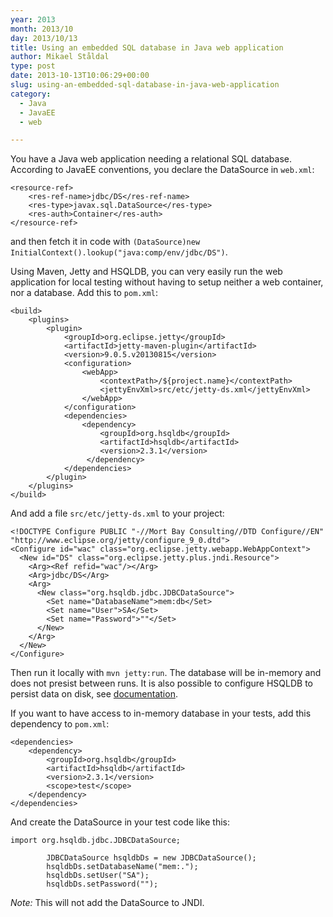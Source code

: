 ```yaml
---
year: 2013
month: 2013/10
day: 2013/10/13
title: Using an embedded SQL database in Java web application
author: Mikael Ståldal
type: post
date: 2013-10-13T10:06:29+00:00
slug: using-an-embedded-sql-database-in-java-web-application
category:
  - Java
  - JavaEE
  - web

---
```

You have a Java web application needing a relational SQL database. According to JavaEE conventions, you declare the DataSource in `web.xml`:

```
<resource-ref>
    <res-ref-name>jdbc/DS</res-ref-name>
    <res-type>javax.sql.DataSource</res-type>
    <res-auth>Container</res-auth>
</resource-ref>

```

and then fetch it in code with `(DataSource)new InitialContext().lookup("java:comp/env/jdbc/DS")`.

Using Maven, Jetty and HSQLDB, you can very easily run the web application for local testing without having to setup neither a web container, nor a database. Add this to `pom.xml`:

```
<build>
    <plugins>
        <plugin>
            <groupId>org.eclipse.jetty</groupId>
            <artifactId>jetty-maven-plugin</artifactId>
            <version>9.0.5.v20130815</version>
            <configuration>
                <webApp>
                    <contextPath>/${project.name}</contextPath>
                    <jettyEnvXml>src/etc/jetty-ds.xml</jettyEnvXml>
                </webApp>
            </configuration>
            <dependencies>
                <dependency>
                    <groupId>org.hsqldb</groupId>
                    <artifactId>hsqldb</artifactId>
                    <version>2.3.1</version>
                 </dependency>
            </dependencies>
        </plugin>
    </plugins>
</build>

```

And add a file `src/etc/jetty-ds.xml` to your project:

```
<!DOCTYPE Configure PUBLIC "-//Mort Bay Consulting//DTD Configure//EN" "http://www.eclipse.org/jetty/configure_9_0.dtd">
<Configure id="wac" class="org.eclipse.jetty.webapp.WebAppContext">
  <New id="DS" class="org.eclipse.jetty.plus.jndi.Resource">
    <Arg><Ref refid="wac"/></Arg>
    <Arg>jdbc/DS</Arg>
    <Arg>
      <New class="org.hsqldb.jdbc.JDBCDataSource">
        <Set name="DatabaseName">mem:db</Set>
        <Set name="User">SA</Set>
        <Set name="Password">""</Set>
      </New>
    </Arg>
  </New>
</Configure>

```

Then run it locally with `mvn jetty:run`. The database will be in-memory and does not presist between runs. It is also possible to configure HSQLDB to persist data on disk, see [documentation][1].

If you want to have access to in-memory database in your tests, add this dependency to `pom.xml`:

```
<dependencies>
    <dependency>
        <groupId>org.hsqldb</groupId>
        <artifactId>hsqldb</artifactId>
        <version>2.3.1</version>
        <scope>test</scope>
    </dependency>
</dependencies>

```

And create the DataSource in your test code like this:

```
import org.hsqldb.jdbc.JDBCDataSource;

        JDBCDataSource hsqldbDs = new JDBCDataSource();
        hsqldbDs.setDatabaseName("mem:.");
        hsqldbDs.setUser("SA");
        hsqldbDs.setPassword("");

```

_Note:_ This will not add the DataSource to JNDI.

 [1]: http://hsqldb.org/doc/2.0/guide/index.html